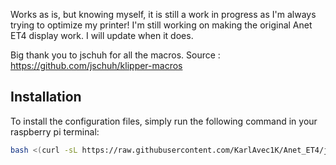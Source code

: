 Works as is, but knowing myself, it is still a work in progress as I'm always trying to optimize my printer!
I'm still working on making the original Anet ET4 display work. I will update when it does.

Big thank you to jschuh for all the macros. 
Source : https://github.com/jschuh/klipper-macros

## Installation

To install the configuration files, simply run the following command in your raspberry pi terminal:

```bash
bash <(curl -sL https://raw.githubusercontent.com/KarlAvec1K/Anet_ET4/jschuh-configs/install.sh)
